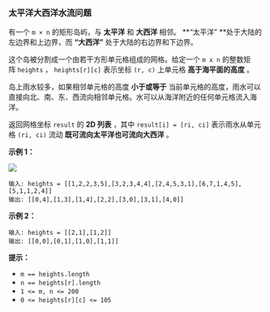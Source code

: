 ### 太平洋大西洋水流问题 ###
有一个 `m × n` 的矩形岛屿，与 **太平洋** 和 **大西洋** 相邻。 **“太平洋” **处于大陆的左边界和上边界，而 **“大西洋”** 处于大陆的右边界和下边界。

这个岛被分割成一个由若干方形单元格组成的网格。给定一个 `m x n` 的整数矩阵 `heights` ， `heights[r][c]` 表示坐标 `(r, c)` 上单元格 **高于海平面的高度** 。

岛上雨水较多，如果相邻单元格的高度 **小于或等于** 当前单元格的高度，雨水可以直接向北、南、东、西流向相邻单元格。水可以从海洋附近的任何单元格流入海洋。

返回网格坐标 `result` 的 **2D 列表** ，其中 `result[i] = [ri, ci]` 表示雨水从单元格 `(ri, ci)` 流动 **既可流向太平洋也可流向大西洋** 。



**示例 1：**

![](https://assets.leetcode.com/uploads/2021/06/08/waterflow-grid.jpg)

```
输入: heights = [[1,2,2,3,5],[3,2,3,4,4],[2,4,5,3,1],[6,7,1,4,5],[5,1,1,2,4]]
输出: [[0,4],[1,3],[1,4],[2,2],[3,0],[3,1],[4,0]]
```

**示例 2：**

```
输入: heights = [[2,1],[1,2]]
输出: [[0,0],[0,1],[1,0],[1,1]]
```



**提示：**

* `m == heights.length`
* `n == heights[r].length`
* `1 <= m, n <= 200`
* `0 <= heights[r][c] <= 105`

